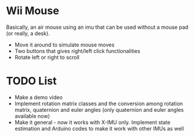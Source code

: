 Wii Mouse
============

Basically, an air mouse using an imu that can be used without a mouse pad (or really, a desk).

* Move it around to simulate mouse moves
* Two buttons that gives right/left click functionalities
* Rotate left or right to scroll


TODO List
============

* Make a demo video
* Implement rotation matrix classes and the conversion among rotation matrix, quaternion and euler angles (only quaternion and euler angles available now)
* Make it general - now it works with X-IMU only. Implement state estimation and Arduino codes to make it work with other IMUs as well
